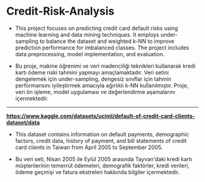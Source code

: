 # Credit-Risk-Analysis

* This project focuses on predicting credit card default risks using machine learning and data mining techniques. It employs under-sampling to balance the dataset and weighted k-NN to improve prediction performance for imbalanced classes. The project includes data preprocessing, model implementation, and evaluation.

* Bu proje, makine öğrenimi ve veri madenciliği teknikleri kullanarak kredi kartı ödeme riski tahmini yapmayı amaçlamaktadır. Veri setini dengelemek için under-sampling, dengesiz sınıflar için tahmin performansını iyileştirmek amacıyla ağırlıklı k-NN kullanılmıştır. Proje, veri ön işleme, model uygulaması ve değerlendirme aşamalarını içermektedir.
---
**https://www.kaggle.com/datasets/uciml/default-of-credit-card-clients-dataset/data**

* This dataset contains information on default payments, demographic factors, credit data, history of payment, and bill statements of credit card clients in Taiwan from April 2005 to September 2005.

* Bu veri seti, Nisan 2005 ile Eylül 2005 arasında Tayvan'daki kredi kartı müşterilerinin temerrüt ödemeleri, demografik faktörler, kredi verileri, ödeme geçmişi ve fatura ekstreleri hakkında bilgiler içermektedir.
